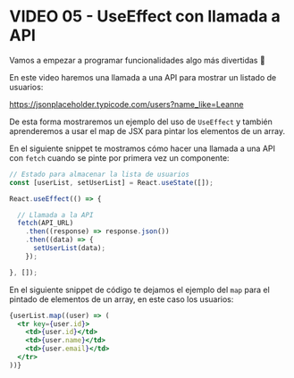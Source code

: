 # VIDEO 05 - UseEffect con llamada a API

Vamos a empezar a programar funcionalidades algo más divertidas 🙂

En este video haremos una llamada a una API para mostrar un listado de usuarios:

<https://jsonplaceholder.typicode.com/users?name_like=Leanne>

De esta forma mostraremos un ejemplo del uso de `UseEffect` y también aprenderemos a usar el map de JSX para pintar los elementos de un array.

En el siguiente snippet te mostramos cómo hacer una llamada a una API con `fetch` cuando se pinte por primera vez un componente:

```jsx
// Estado para almacenar la lista de usuarios
const [userList, setUserList] = React.useState([]);

React.useEffect(() => {

  // Llamada a la API
  fetch(API_URL)
    .then((response) => response.json())
    .then((data) => {
      setUserList(data);
    });

}, []);
```

En el siguiente snippet de código te dejamos el ejemplo del `map` para el pintado de elementos de un array, en este caso los usuarios:

```jsx
{userList.map((user) => (
  <tr key={user.id}>
    <td>{user.id}</td>
    <td>{user.name}</td>
    <td>{user.email}</td>
  </tr>
))}
```
